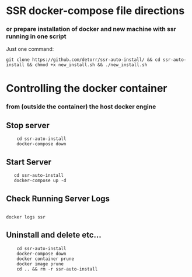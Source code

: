 # SSR docker-compose file directions

### or prepare installation of docker and new machine with ssr running in one script

Just one command:

``` git clone https://github.com/detorr/ssr-auto-install/ && cd ssr-auto-install && chmod +x new_install.sh && ./new_install.sh ```

# Controlling the docker container 

### from (outside the container) the host docker engine

##  Stop server

``` 
    cd ssr-auto-install
    docker-compose down 
```

## Start Server

 ``` 
    cd ssr-auto-install
    docker-compose up -d 
 ```
 
 ## Check Running Server Logs
 
 ``` 
 
 docker logs ssr
 
 ```
 
 ##  Uninstall and delete etc...

``` 
    cd ssr-auto-install
    docker-compose down 
    docker container prune 
    docker image prune
    cd .. && rm -r ssr-auto-install
    
```
